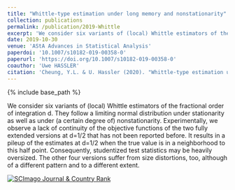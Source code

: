 ```yaml
---
title: "Whittle-type estimation under long memory and nonstationarity"
collection: publications
permalink: /publication/2019-Whittle
excerpt: 'We consider six variants of (local) Whittle estimators of the fractional order of integration d.'
date: 2019-10-30
venue: 'AStA Advances in Statistical Analysis'
paperdoi: '10.1007/s10182-019-00358-0'
paperurl: 'https://doi.org/10.1007/s10182-019-00358-0'
coauthor: 'Uwe HASSLER'
citation: 'Cheung, Y.L. & U. Hassler (2020). "Whittle-type estimation under long memory and nonstationarity." <i>AStA Advances in Statistical Analysis</i>, 104, 363-383.'
---
```

{% include base_path %}

We consider six variants of (local) Whittle estimators of the fractional order of integration d. They follow a limiting normal distribution under stationarity as well as under (a certain degree of) nonstationarity. Experimentally, we observe a lack of continuity of the objective functions of the two fully extended versions at d=1/2 that has not been reported before. It results in a pileup of the estimates at d=1/2 when the true value is in a neighborhood to this half point. Consequently, studentized test statistics may be heavily oversized. The other four versions suffer from size distortions, too, although of a different pattern and to a different extent.

<a href="https://www.scimagojr.com/journalsearch.php?q=11800154594&amp;tip=sid&amp;exact=no" title="SCImago Journal &amp; Country Rank"><img border="0" src="https://www.scimagojr.com/journal_img.php?id=11800154594" alt="SCImago Journal &amp; Country Rank"  /></a>

